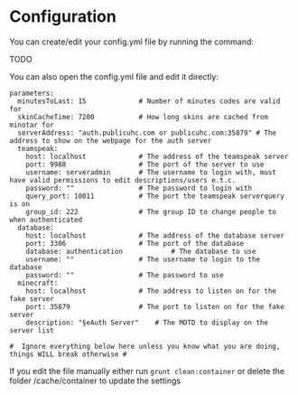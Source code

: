 Configuration
=============

You can create/edit your config.yml file by running the command:

TODO

You can also open the config.yml file and edit it directly:

    parameters:
      minutesToLast: 15             # Number of minutes codes are valid for
      skinCacheTime: 7200           # How long skins are cached from minotar for
      serverAddress: "auth.publicuhc.com or publicuhc.com:35879" # The address to show on the webpage for the auth server
      teamspeak:
        host: localhost             # The address of the teamspeak server
        port: 9988                  # The port of the server to use
        username: serveradmin       # The username to login with, must have valid permissions to edit descriptions/users e.t.c.
        password: ""                # The password to login with
        query_port: 10011           # The port the teamspeak serverquery is on
        group_id: 222               # The group ID to change people to when authenticated
      database:
        host: localhost             # The address of the database server
        port: 3306                  # The port of the database
        database: authentication            # The database to use
        username: ""                # The username to login to the database
        password: ""                # The password to use
      minecraft:
        host: localhost             # The address to listen on for the fake server
        port: 35879                 # The port to listen on for the fake server
        description: "§eAuth Server"    # The MOTD to display on the server list

    #  Ignore everything below here unless you know what you are doing, things WILL break otherwise #
    
If you edit the file manually either run `grunt clean:container` or delete the folder /cache/container to update the settings